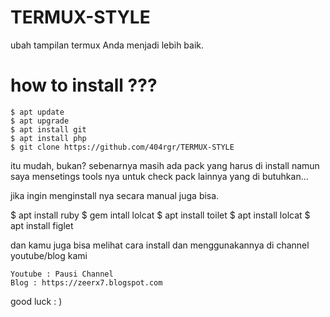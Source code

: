 # TERMUX-STYLE
ubah tampilan termux Anda menjadi lebih baik.

# how to install ???
    $ apt update
    $ apt upgrade
    $ apt install git
    $ apt install php
    $ git clone https://github.com/404rgr/TERMUX-STYLE

itu mudah, bukan?
sebenarnya masih ada pack yang harus di install namun saya mensetings tools nya untuk check pack lainnya yang di butuhkan...

jika ingin menginstall nya secara manual juga bisa.
   
   $ apt install ruby
   $ gem intall lolcat
   $ apt install toilet
   $ apt install lolcat
   $ apt install figlet


dan kamu juga bisa melihat cara install dan menggunakannya di channel youtube/blog kami
    
    Youtube : Pausi Channel
    Blog : https://zeerx7.blogspot.com

good luck : )
